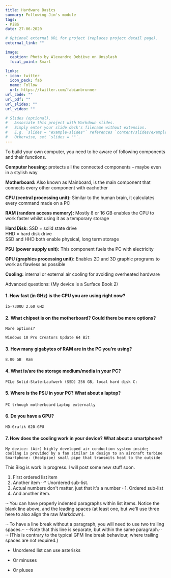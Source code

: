 ```yaml
---
title: Hardware Basics
summary: Following Jim's module 
tags:
- PiBS
date: 27-06-2020

# Optional external URL for project (replaces project detail page).
external_link: ""

image:
  caption: Photo by Alexandre Debiève on Unsplash
  focal_point: Smart

links:
- icon: twitter
  icon_pack: fab
  name: Follow
  url: https://twitter.com/fabianbrunner
url_code: ""
url_pdf: ""
url_slides: ""
url_video: ""

# Slides (optional).
#   Associate this project with Markdown slides.
#   Simply enter your slide deck's filename without extension.
#   E.g. `slides = "example-slides"` references `content/slides/example-slides.md`.
#   Otherwise, set `slides = ""`.
---
```


To build your own computer, you need to be aware of following components and their functions.


**Computer housing:** 
   protects all the connected components – maybe even in a stylish way  

**Motherboard:**
   Also known as Mainboard, is the main component that connects every other component with eachother  

**CPU (central processing unit):**
   Similar to the human brain, it calculates every command made on a PC  

**RAM (random access memory):**
   Mostly 8 or 16 GB enables the CPU to work faster whilst using it as a temporary storage  

**Hard Disk:**
   SSD = solid state drive  
   HHD = hard disk drive  
   SSD and HHD both enable physical, long term storage  

**PSU (power supply unit):**
   This component fuels the PC with electricity  

**GPU (graphics processing unit):**
   Enables 2D and 3D graphic programs to work as flawless as possible  

**Cooling:**
   internal or external air cooling for avoiding overheated hardware  



Advanced questions:
(My device is a Surface Book 2)

#### 1.	How fast (in GHz) is the CPU you are using right now?
   `i5-7300U 2.60 GHz`

#### 2.	What chipset is on the motherboard? Could there be more options?
    More options?
   `Windows 10 Pro Creators Update 64 Bit`

#### 3.	How many gigabytes of RAM are in the PC you’re using?
   `8.00 GB  Ram`

#### 4.	What is/are the storage medium/media in your PC?
   `PCLe Solid-State-Laufwerk (SSD) 256 GB, local hard disk C:`

#### 5.	Where is the PSU in your PC? What about a laptop?
   `PC trhough motherboard`
   `Laptop externally`

#### 6.	Do you have a GPU?
   `HD-Grafik 620-GPU`

#### 7.	How does the cooling work in your device? What about a smartphone?
   `My device: (Air) highly developed air conduction system inside; cooling is provided by a fan similar in design to an aircraft turbine`
   `Smartphone: (Heatpipe) small pipe that transmits heat to the outside`



This Blog is work in progress. I will post some new stuff soon.

1. First ordered list item
2. Another item
⋅⋅* Unordered sub-list. 
1. Actual numbers don't matter, just that it's a number
⋅⋅1. Ordered sub-list
4. And another item.

⋅⋅⋅You can have properly indented paragraphs within list items. Notice the blank line above, and the leading spaces (at least one, but we'll use three here to also align the raw Markdown).

⋅⋅⋅To have a line break without a paragraph, you will need to use two trailing spaces.⋅⋅
⋅⋅⋅Note that this line is separate, but within the same paragraph.⋅⋅
⋅⋅⋅(This is contrary to the typical GFM line break behaviour, where trailing spaces are not required.)

* Unordered list can use asterisks
- Or minuses
+ Or pluses

